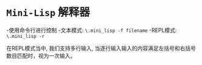 # `Mini-Lisp` 解释器

-使用命令行进行控制
-文本模式: `\.mini_lisp -f filename`
-REPL模式: `\.mini_lisp -r`

在REPL模式当中, 我们支持多行输入, 当逐行输入输入的内容满足左括号和右括号数目匹配时，视为一次输入。





